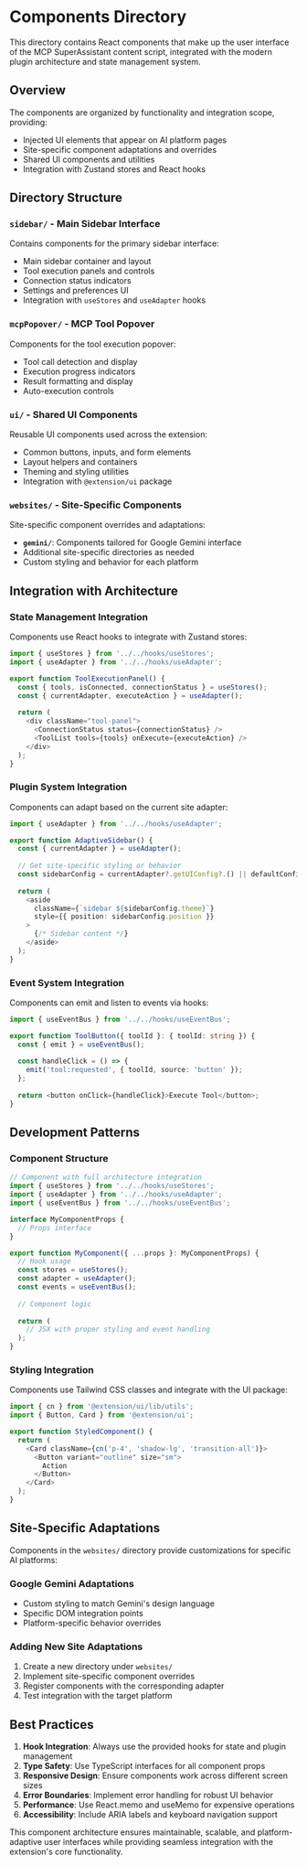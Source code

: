 # Components Directory

This directory contains React components that make up the user interface of the MCP SuperAssistant content script, integrated with the modern plugin architecture and state management system.

## Overview

The components are organized by functionality and integration scope, providing:
- Injected UI elements that appear on AI platform pages
- Site-specific component adaptations and overrides
- Shared UI components and utilities
- Integration with Zustand stores and React hooks

## Directory Structure

### **`sidebar/`** - Main Sidebar Interface
Contains components for the primary sidebar interface:
- Main sidebar container and layout
- Tool execution panels and controls
- Connection status indicators
- Settings and preferences UI
- Integration with `useStores` and `useAdapter` hooks

### **`mcpPopover/`** - MCP Tool Popover
Components for the tool execution popover:
- Tool call detection and display
- Execution progress indicators
- Result formatting and display
- Auto-execution controls

### **`ui/`** - Shared UI Components
Reusable UI components used across the extension:
- Common buttons, inputs, and form elements
- Layout helpers and containers
- Theming and styling utilities
- Integration with `@extension/ui` package

### **`websites/`** - Site-Specific Components
Site-specific component overrides and adaptations:
- **`gemini/`**: Components tailored for Google Gemini interface
- Additional site-specific directories as needed
- Custom styling and behavior for each platform

## Integration with Architecture

### State Management Integration
Components use React hooks to integrate with Zustand stores:

```typescript
import { useStores } from '../../hooks/useStores';
import { useAdapter } from '../../hooks/useAdapter';

export function ToolExecutionPanel() {
  const { tools, isConnected, connectionStatus } = useStores();
  const { currentAdapter, executeAction } = useAdapter();
  
  return (
    <div className="tool-panel">
      <ConnectionStatus status={connectionStatus} />
      <ToolList tools={tools} onExecute={executeAction} />
    </div>
  );
}
```

### Plugin System Integration
Components can adapt based on the current site adapter:

```typescript
import { useAdapter } from '../../hooks/useAdapter';

export function AdaptiveSidebar() {
  const { currentAdapter } = useAdapter();
  
  // Get site-specific styling or behavior
  const sidebarConfig = currentAdapter?.getUIConfig?.() || defaultConfig;
  
  return (
    <aside 
      className={`sidebar ${sidebarConfig.theme}`}
      style={{ position: sidebarConfig.position }}
    >
      {/* Sidebar content */}
    </aside>
  );
}
```

### Event System Integration
Components can emit and listen to events via hooks:

```typescript
import { useEventBus } from '../../hooks/useEventBus';

export function ToolButton({ toolId }: { toolId: string }) {
  const { emit } = useEventBus();
  
  const handleClick = () => {
    emit('tool:requested', { toolId, source: 'button' });
  };
  
  return <button onClick={handleClick}>Execute Tool</button>;
}
```

## Development Patterns

### Component Structure
```typescript
// Component with full architecture integration
import { useStores } from '../../hooks/useStores';
import { useAdapter } from '../../hooks/useAdapter';
import { useEventBus } from '../../hooks/useEventBus';

interface MyComponentProps {
  // Props interface
}

export function MyComponent({ ...props }: MyComponentProps) {
  // Hook usage
  const stores = useStores();
  const adapter = useAdapter();
  const events = useEventBus();
  
  // Component logic
  
  return (
    // JSX with proper styling and event handling
  );
}
```

### Styling Integration
Components use Tailwind CSS classes and integrate with the UI package:

```typescript
import { cn } from '@extension/ui/lib/utils';
import { Button, Card } from '@extension/ui';

export function StyledComponent() {
  return (
    <Card className={cn('p-4', 'shadow-lg', 'transition-all')}>
      <Button variant="outline" size="sm">
        Action
      </Button>
    </Card>
  );
}
```

## Site-Specific Adaptations

Components in the `websites/` directory provide customizations for specific AI platforms:

### Google Gemini Adaptations
- Custom styling to match Gemini's design language
- Specific DOM integration points
- Platform-specific behavior overrides

### Adding New Site Adaptations
1. Create a new directory under `websites/`
2. Implement site-specific component overrides
3. Register components with the corresponding adapter
4. Test integration with the target platform

## Best Practices

1. **Hook Integration**: Always use the provided hooks for state and plugin management
2. **Type Safety**: Use TypeScript interfaces for all component props
3. **Responsive Design**: Ensure components work across different screen sizes
4. **Error Boundaries**: Implement error handling for robust UI behavior
5. **Performance**: Use React.memo and useMemo for expensive operations
6. **Accessibility**: Include ARIA labels and keyboard navigation support

This component architecture ensures maintainable, scalable, and platform-adaptive user interfaces while providing seamless integration with the extension's core functionality.
